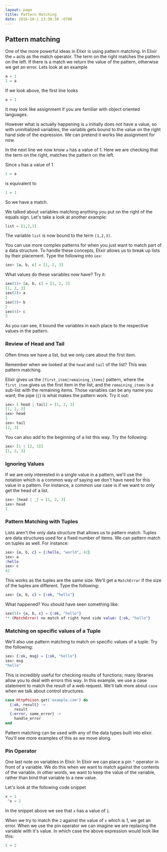 ```yaml
---
layout: page
title: Pattern Matching
date: 2016-10-1 13:38:30 -0700
---
```



## Pattern matching

One of the more powerful ideas in Elixir is using pattern matching. In Elixir the `=` acts as the match operator.
The term on the right matches the pattern on the left. If there is a match we return the value of the pattern, otherwise we get an error. Lets look at an example

```elixir
a = 1
1 = a
```

If we look above, the first line looks

```elixir
a = 1
```

It may look like assignment if you are familiar with object oriented languages.

However what is actually happening is `a` initially does not have a value, so with uninitialized variables, the variable gets bound to the value on the right hand side of the expression. We can pretend it works like assignment for now.

In the next line we now know `a` has a value of 1. Here we are checking that the term on the right, matches the pattern on the left.

Since `a` has a value of 1

```elixir
1 = a
```

is equivalent to

```elixir
1 = 1
```

So we have a match.

 We talked about variables matching anything you put on the right of the equals sign. Let's take a look at another example:

```elixir
list = [1,2,3]
```

The variable `list` is now bound to the term `[1,2,3]`.

You can use more complex patterns for when you just want to match part of a data structure. To handle these concepts, Elixir allows us to break up lists by their placement. Type the following into `iex`:

```elixir
iex> [a, b, c] = [1, 2, 3]
```

What values do these variables now have? Try it:

```elixir
iex(1)> [a, b, c] = [1, 2, 3]
[1, 2, 3]
iex(2)> a
1
iex(3)> b
2
iex(4)> c
3
```

As you can see, it bound the variables in each place to the respective values in the pattern.

### Review of Head and Tail

Often times we have a list, but we only care about the first item.

Remember when we looked at the `head` and `tail` of the list? This was pattern matching.

 Elixir gives us the `[first_item|remaining_items]` pattern, where the `first_item` gives us the first item in the list, and the `remaining_items` is a sub-list with the remaining items. Those variables can be any name you want; the pipe (`|`) is what makes the pattern work. Try it out:

```elixir
iex> [ head | tail] = [1, 2, 3]
[1, 2, 3]
iex> head
1
iex> tail
[2, 3]
```

You can also add to the beginning of a list this way. Try the following:

```elixir
iex> [1 | [2, 3]]
[1, 2, 3]
```

### Ignoring Values

If we are only interested in a single value in a pattern, we'll use the `_` notation which is a common way of saying we don't have need for this value in a pattern. For instance, a common use case is if we want to only get the head of a list.

```elixir
iex> [head | _] = [1, 2, 3]
iex> head
1
```

### Pattern Matching with Tuples

Lists aren't the only data structure that allows us to pattern match. Tuples are data structures used for a fixed number of items. We can pattern match on tuples as well. For instance:

```elixir
iex> {a, b, c} = {:hello, "world", 42}
iex> a
:hello
iex> c
42
```

This works as the tuples are the same size. We'll get a `MatchError` if the size of the tuples are different. Type the following:

```elixir
iex> {a, b, c} = {:ok, "hello"}
```

What happened? You should have seen something like:

```elixir
iex(5)> {a, b, c} = {:ok, "hello"}
** (MatchError) no match of right hand side value: {:ok, "hello"}
```

### Matching on specific values of a Tuple

We'll also use pattern matching to match on specific values of a tuple. Try the following:

```elixir
iex> {:ok, msg} = {:ok, "hello"}
iex> msg
"hello"
```

This is incredibly useful for checking results of functions; many libraries allow you to deal with errors this way. In this example, we use a case statement to match the result of a web request. We'll talk more about `case` when we talk about control structures.

```elixir
case HttpPoison.get('example.com') do
  {:ok, result} ->
    result
  {:error, some_error} ->
    handle_error
end
```

Pattern matching can be used with any of the data types built into elixir. You'll see more examples of this as we move along.

### Pin Operator

One last note on variables in Elixir. In Elixir we can place a pin `^` operator in front of a variable. We do this when we want to match against the contents of the variable.
In other words, we want to keep the value of the variable, rather than bind that variable to a new value.

Let's look at the following code snippet

```elixir
x = 1
 ^x = 2
```

In the snippet above we see that `x` has a value of `1`.

When we try to match the `2` against the value of `x` which is 1, we get an error. When we use the pin operator we can imagine we are replacing the variable with it's value. In which case the above expression would look like this:

```elixir
1 = 2
```
